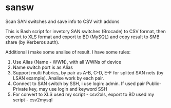 # sansw
Scan SAN switches and save info to CSV with addons

This is Bash script for invetory SAN switches (Brocade) to CSV format, then convert to XLS format and export to BD (MySQL) and copy result to SMB share (by Kerberos auth).

Additional i make some analise of result.
I have some rules:
1) Use Alias (Name - WWN), with all WWNs of device
2) Name switch port is as Alias
3) Support multi Fabrics, by pair as A-B, C-D, E-F for splited SAN nets (by LSAN example). Analise work by each pair.
4) Connect to SAN switch by SSH, i use login: admin. If used pair Public-Private key, may use login and keyword SSH
5) For convert to XLS used my script - csv2xls, export to BD used my script - csv2mysql
